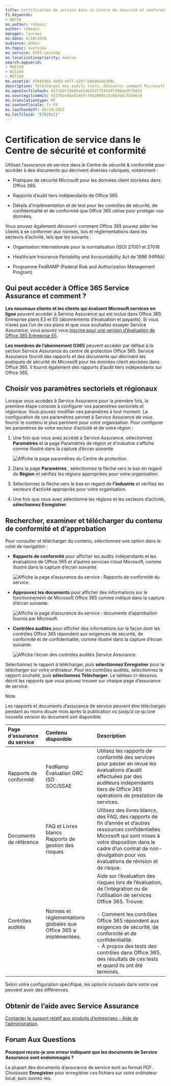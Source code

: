 ```yaml
---
title: Certification de service dans le Centre de sécurité et conformité
f1.keywords:
- NOCSH
ms.author: robmazz
author: robmazz
manager: laurawi
ms.date: 6/29/2018
audience: Admin
ms.topic: overview
ms.service: O365-seccomp
ms.localizationpriority: medium
search.appverid:
- MOE150
- BCS160
- MET150
ms.assetid: 47e8b964-4b09-44f7-a2d7-b8a06e8e389c
description: Téléchargez des audits tiers, découvrez comment Microsoft sécurise les données client et savez comment vous pouvez vous conformer aux normes ISO, HIPAA, FINRA et FedRAMP lorsque vous utilisez Office 365.
ms.openlocfilehash: 05716bf15b06a41d63337754244f296ae9978dd3
ms.sourcegitcommit: 433f5b448a0149fcf462996bc5c9b45d17bd46c6
ms.translationtype: MT
ms.contentlocale: fr-FR
ms.lasthandoff: 09/20/2022
ms.locfileid: "67825211"
---
```

# <a name="service-assurance-in-the-security--compliance-center"></a>Certification de service dans le Centre de sécurité et conformité

Utilisez l’assurance de service dans le Centre de sécurité & conformité pour accéder à des documents qui décrivent diverses rubriques, notamment : 
  
- Pratiques de sécurité Microsoft pour les données client stockées dans Office 365. 
    
- Rapports d’audit tiers indépendants de Office 365. 
    
- Détails d’implémentation et de test pour les contrôles de sécurité, de confidentialité et de conformité que Office 365 utilise pour protéger vos données. 
    
Vous pouvez également découvrir comment Office 365 pouvez aider les clients à se conformer aux normes, lois et réglementations dans les secteurs d’activité, tels que les suivants :
  
-  Organisation internationale pour la normalisation (ISO) 27001 et 27018 
    
- Healthcare Insurance Portability and Accountability Act de 1996 (HIPAA)
    
- Programme FedRAMP (Federal Risk and Authorization Management Program)
    
## <a name="who-can-access-office-365-service-assurance-and-how"></a>Qui peut accéder à Office 365 Service Assurance et comment ?

 **Les nouveaux clients et les clients qui évaluent Microsoft services en ligne** peuvent accéder à Service Assurance qui est inclus dans Office 365 Entreprise plans E3 et E5 (abonnements d’évaluation et payants). Si vous n’avez pas l’un de ces plans et que vous souhaitez essayer Service Assurance, vous pouvez vous [inscrire pour une version d’évaluation de Office 365 Entreprise E5](https://go.microsoft.com/fwlink/p/?LinkID=698279).
  
 **Les membres de l’abonnement O365** peuvent accéder par défaut à la section Service Assurance du centre de protection Office 365. Service Assurance fournit des rapports et des documents qui décrivent les pratiques de sécurité de Microsoft pour les données client stockées dans Office 365. Il fournit également des rapports d’audit tiers indépendants sur Office 365.
 
## <a name="choose-your-industry-and-regional-settings"></a>Choisir vos paramètres sectoriels et régionaux
<a name="Chooseyourindustryregional"> </a>

Lorsque vous accédez à Service Assurance pour la première fois, la première étape consiste à configurer vos paramètres sectoriels et régionaux. Vous pouvez modifier ces paramètres à tout moment. La configuration de ces paramètres permet à Service Assurance de vous fournir le contenu le plus pertinent pour votre organisation. Pour configurer les paramètres de votre secteur d’activité et de votre région :
  
1. Une fois que vous avez accédé à Service Assurance, sélectionnez **Paramètres** et la page Paramètres de région et d’industrie s’affiche comme illustré dans la capture d’écran suivante. 
    
    ![Affiche la page paramètres du Centre de protection.](../media/101716e8-9c0a-4839-a2c0-f6aacf64eb9d.png)
  
2. Dans la page **Paramètres** , sélectionnez la flèche vers le bas en regard de **Région** et vérifiez les régions appropriées pour votre organisation. 
    
3. Sélectionnez la flèche vers le bas en regard de **l’industrie** et vérifiez les secteurs d’activité appropriés pour votre organisation. 
    
4. Une fois que vous avez sélectionné les régions et les secteurs d’activité, **sélectionnez Enregistrer**.
    
## <a name="find-review-and-download-compliance-and-trust-content"></a>Rechercher, examiner et télécharger du contenu de conformité et d’approbation
<a name="Chooseyourindustryregional"> </a>

Pour consulter et télécharger du contenu, sélectionnez une option dans le volet de navigation :
  
- **Rapports de conformité** pour afficher les audits indépendants et les évaluations de Office 365 et d’autres services cloud Microsoft, comme illustré dans la capture d’écran suivante. 
    
    ![Affiche la page d’assurance du service : Rapports de conformité du service.](../media/149f2181-a558-4963-85e5-8d5ebc7cdac8.png)
  
- **Approuvez les documents** pour afficher des informations sur le fonctionnement de Microsoft Office 365 comme indiqué dans la capture d’écran suivante. 
    
    ![Affiche la page d’assurance du service : documents d’approbation fournis par Microsoft.](../media/5dd4e89a-25a2-45e7-8d6c-a5c5b9237327.png)
  
- **Contrôles audités** pour afficher des informations sur la façon dont les contrôles Office 365 répondent aux exigences de sécurité, de conformité et de confidentialité, comme illustré dans la capture d’écran suivante. 
    
    ![Affiche l’écran des contrôles audités Service Assurance.](../media/4baf252b-603d-45e0-af12-32616154df65.png)
  
Sélectionnez le rapport à télécharger, puis **sélectionnez Enregistrer** pour le télécharger sur votre ordinateur. Pour les contrôles audités, sélectionnez le rapport souhaité, puis **sélectionnez Télécharger**. Le tableau ci-dessous décrit les rapports que vous pouvez trouver sur chaque page d’assurance de service. 
  
> [!NOTE]
> Les rapports et documents d’assurance de service peuvent être téléchargés pendant au moins douze mois après la publication ou jusqu’à ce qu’une nouvelle version du document soit disponible. 
  
|**Page d’assurance du service**|**Contenu disponible**|**Description**|
|:-----|:-----|:-----|
|Rapports de conformité  <br/> | FedRamp  <br/>  Évaluation GRC  <br/>  ISO  <br/>  SOC/SSAE  <br/> |Utilisez les rapports de conformité des services pour passer en revue les évaluations d’audit effectuées par des auditeurs indépendants tiers de Office 365 opérations de prestation de services.  <br/> |
|Documents de référence  <br/> | FAQ et Livres blancs  <br/>  Rapports de gestion des risques  <br/> |Utilisez des livres blancs, des FAQ, des rapports de fin d’année et d’autres ressources confidentielles Microsoft qui sont mises à votre disposition dans le cadre d’un contrat de non-divulgation pour vos évaluations de révision et de risque.  <br/> |
|Contrôles audités  <br/> |Normes et réglementations globales que Office 365 a implémentées.  <br/> | Aide sur l’évaluation des risques lors de l’évaluation, de l’intégration ou de l’utilisation de services Office 365. Trouve:  <br/> <br/>- Comment les contrôles Office 365 répondent aux exigences de sécurité, de conformité et de confidentialité.  <br/>- À propos des tests des contrôles dans Office 365, des résultats de ces tests et quand ils ont été terminés.  <br/> |
   
Selon votre configuration spécifique, les options incluses dans votre vue peuvent avoir des différences.
    
## <a name="get-help-with-service-assurance"></a>Obtenir de l’aide avec Service Assurance
<a name="addother"> </a>

[Contacter le support relatif aux produits d’entreprises - Aide de l’administration](../admin/get-help-support.md).
  
## <a name="frequently-asked-questions"></a>Forum Aux Questions
<a name="addother"> </a>

 **Pourquoi reçois-je une erreur indiquant que les documents de Service Assurance sont endommagés ?**
  
La plupart des documents d’assurance de service sont au format PDF. Choisissez **Enregistrer** pour enregistrer ces fichiers sur votre ordinateur local, puis ouvrez-les.
